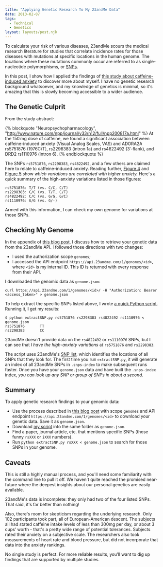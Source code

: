 ```yaml
---
title: "Applying Genetic Research To My 23andMe Data"
date: 2013-02-07
tags:
  - Technical
  - Genetics
layout: layouts/post.njk
---
```


To calculate your risk of various diseases, 23andMe scours the medical research
literature for studies that correlate incidence rates for those diseases with
mutations at specific locations in the human genome. The locations where these
mutations commonly occur are referred to as single-nucleotide polymorphisms, or
[SNPs](http://en.wikipedia.org/wiki/Single-nucleotide_polymorphism).

In this post, I show how I applied the findings of [this study about caffeine-induced anxiety](http://www.nature.com/npp/journal/v33/n12/full/npp200817a.html)
to discover more about myself. I have no genetic research background
whatsoever, and my knowledge of genetics is minimal, so it's amazing that
this is slowly becoming accessible to a wider audience.

<!-- more -->

## The Genetic Culprit

From the study abstract:

{% blockquote "Neuropsychopharmacology", "http://www.nature.com/npp/journal/v33/n12/full/npp200817a.html" %}
At the 150 mg dose of caffeine, we found a significant association between caffeine-induced anxiety (Visual Analog Scales, VAS) and ADORA2A rs5751876 (1976C/T), rs2298383 (intron 1a) and rs4822492 (3′-flank), and DRD2 rs1110976 (intron 6).
{% endblockquote %}

The SNPs `rs5751876`, `rs2298383`, `rs4822492`, and a few others are claimed
here to relate to caffeine-induced anxiety. Reading further,
[Figure 4](http://www.nature.com/npp/journal/v33/n12/fig_tab/npp200817f4.html#figure-title) and [Figure 5](http://www.nature.com/npp/journal/v33/n12/fig_tab/npp200817t4.html#figure-title) show *which variations are
correlated with higher anxiety.* Here's a quick summary of the
high-anxiety variations listed in those figures:

```
rs5751876: T/T (vs. C/C, C/T)
rs2298383: C/C (vs. T/T, C/T)
rs4822492: C/C (vs. G/G, G/C)
rs1110976: G/G (vs. G/-)
```

Armed with this information, I can check my own genome for variations at those
SNPs.

## Checking My Genome

In the appendix of [this blog post](http://blog.savageevan.com/blog/2013/02/04/the-behavioral-economics-of-23andme-results/),
I discuss how to retrieve your genetic data from the 23andMe API. I followed
those directions with two changes:

- I used the authorization scope `genomes`;
- I accessed the API endpoint `https://api.23andme.com/1/genomes/<id>`, where
  `<id>` is my internal ID. This ID is returned with every response from their
  API.

I downloaded the genomic data as `genome.json`:

```
curl https://api.23andme.com/1/genomes/<id>/ -H "Authorization: Bearer <access_token>" > genome.json
```

To help extract the specific SNPs listed above, I wrote
[a quick Python script](https://github.com/candu/quantified-savagery-files/blob/master/Genetics/extractSNP.py).
Running it, I get my results:

```
$ python extractSNP.py rs5751876 rs2298383 rs4822492 rs1110976 < genome.json
rs5751876       TT
rs2298383       CC
```

23andMe doesn't provide data on the `rs4822492` or `rs1110976` SNPs, but I can
see that *I have the high-anxiety variations* at `rs5751876` and `rs2298383`.

The script uses 23andMe's [SNP list](https://api.23andme.com/res/txt/snps.data),
which identifies the locations of all SNPs that they look for. The first time
you run `extractSNP.py`, it will generate an index of all 23andMe SNPs in
`.snps-index` to make subsequent runs faster. Once you have your `genome.json`
data and have built the `.snps-index` index, *you can look up any SNP or group
of SNPs in about a second.*

## Summary

To apply genetic research findings to your genomic data:

- Use the process described in [this blog post](http://blog.savageevan.com/blog/2013/02/04/the-behavioral-economics-of-23andme-results/)
  with scope `genomes` and API endpoint `https://api.23andme.com/1/genomes/<id>`
  to download your genetic data. Save it as `genome.json`.
- Download [my script](https://github.com/candu/quantified-savagery-files/blob/master/Genetics/extractSNP.py)
  into the same folder as `genome.json`.
- Find a paper, journal article, etc. that mentions specific SNPs
  (those funny `rsXXX` or `iXXX` numbers).
- Run `python extractSNP.py rsXXX < genome.json` to search for those SNPs in
  your genome.

## Caveats

This is still a highly manual process, and you'll need some familiarity
with the command line to pull it off. We haven't quite reached the
promised near-future where the deepest insights about our personal
genetics are easily available.

23andMe's data is incomplete: they only had two of the four listed SNPs.
That said, it's far better than nothing!

Also, there's room for skepticism regarding the underlying research. Only
102 participants took part, all of European-American descent. The subjects
all had stated caffeine intake levels of less than 300mg per day, or about
3 cups' worth - that's a pretty wide range of potential tolerances. Subjects
rated their anxiety on a subjective scale. The researchers also took
measurements of heart rate and blood pressure, but did not incorporate that
data into the anxiety rankings.

No single study is perfect. For more reliable results, you'll want
to dig up findings that are supported by multiple studies.
